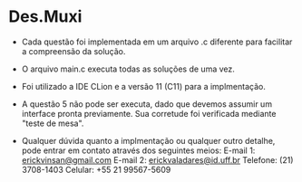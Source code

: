 # Des.Muxi

- Cada questão foi implementada em um arquivo .c diferente para facilitar a compreensão da solução.
- O arquivo main.c executa todas as soluções de uma vez.
- Foi utilizado a IDE CLion e a versão 11 (C11) para a implmentação.
- A questão 5 não pode ser executa, dado que devemos assumir um interface pronta previamente. Sua corretude foi verificada mediante "teste de mesa".

- Qualquer dúvida quanto a implmentação ou qualquer outro detalhe, pode entrar em contato através dos seguintes meios:
  E-mail 1: erickvinsan@gmail.com
  E-mail 2: erickvaladares@id.uff.br
  Telefone: (21) 3708-1403
  Celular: +55 21 99567-5609
